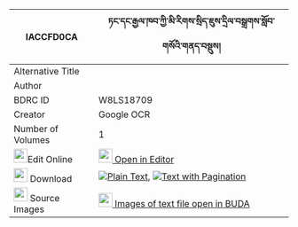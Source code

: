|IACCFD0CA|ཏང་དང་རྒྱལ་ཁབ་ཀྱི་མི་རིགས་སྲིད་ཇུས་དྲིལ་བསྒྲགས་སློབ་གསོའི་གནད་བསྡུས། 
| --- | --- 
|Alternative Title |
|Author | 
|BDRC ID | W8LS18709
|Creator | Google OCR
|Number of Volumes| 1
|<img width="25" src="https://img.icons8.com/color/25/000000/edit-property.png">Edit Online| [<img width="25" src="https://avatars.githubusercontent.com/u/45091458?s=200&v=4"> Open in Editor](http://editor.openpecha.org/IACCFD0CA)
|<img width="25" src="https://img.icons8.com/fluent/48/000000/download-2.png"/>  Download | [![](https://img.icons8.com/color/20/000000/txt.png)Plain Text](https://github.com/Openpecha/IACCFD0CA/releases/download/v1/tang_dang_gyalkhab_kyi_mirik_s_plain_IACCFD0CA.zip), [![](https://img.icons8.com/color/20/000000/txt.png)Text with Pagination](https://github.com/Openpecha/IACCFD0CA/releases/download/v1/tang_dang_gyalkhab_kyi_mirik_s_pages_IACCFD0CA.zip)
|<img width="25" src="https://img.icons8.com/plasticine/100/000000/pictures-folder.png"/>  Source Images | [<img width="25" src="https://library.bdrc.io/icons/BUDA-small.svg"> Images of text file open in BUDA](https://library.bdrc.io/show/bdr:W8LS18709)